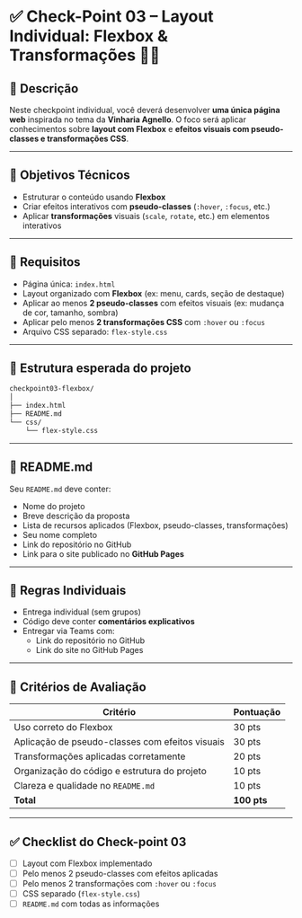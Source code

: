 # ✅ Check-Point 03 – Layout Individual: Flexbox & Transformações 🍷💡

## 🧠 Descrição

Neste checkpoint individual, você deverá desenvolver **uma única página web** inspirada no tema da **Vinharia Agnello**. O foco será aplicar conhecimentos sobre **layout com Flexbox** e **efeitos visuais com pseudo-classes e transformações CSS**.

---

## 🎯 Objetivos Técnicos

- Estruturar o conteúdo usando **Flexbox**
- Criar efeitos interativos com **pseudo-classes** (`:hover`, `:focus`, etc.)
- Aplicar **transformações** visuais (`scale`, `rotate`, etc.) em elementos interativos

---

## 📌 Requisitos

- Página única: `index.html`
- Layout organizado com **Flexbox** (ex: menu, cards, seção de destaque)
- Aplicar ao menos **2 pseudo-classes** com efeitos visuais (ex: mudança de cor, tamanho, sombra)
- Aplicar pelo menos **2 transformações CSS** com `:hover` ou `:focus`
- Arquivo CSS separado: `flex-style.css`

---

## 📁 Estrutura esperada do projeto

```bash
checkpoint03-flexbox/
│
├── index.html
├── README.md
└── css/
    └── flex-style.css
```

---

## 📄 README.md

Seu `README.md` deve conter:

- Nome do projeto
- Breve descrição da proposta
- Lista de recursos aplicados (Flexbox, pseudo-classes, transformações)
- Seu nome completo
- Link do repositório no GitHub
- Link para o site publicado no **GitHub Pages**

---

## 👤 Regras Individuais

- Entrega individual (sem grupos)
- Código deve conter **comentários explicativos**
- Entregar via Teams com:
  - Link do repositório no GitHub
  - Link do site no GitHub Pages

---

## 🧪 Critérios de Avaliação

| Critério                                      | Pontuação |
|-----------------------------------------------|-----------|
| Uso correto do Flexbox                        | 30 pts    |
| Aplicação de pseudo-classes com efeitos visuais | 30 pts    |
| Transformações aplicadas corretamente         | 20 pts    |
| Organização do código e estrutura do projeto  | 10 pts    |
| Clareza e qualidade no `README.md`            | 10 pts    |
| **Total**                                     | **100 pts** |

---

## ✅ Checklist do Check-point 03

- [ ] Layout com Flexbox implementado
- [ ] Pelo menos 2 pseudo-classes com efeitos aplicadas
- [ ] Pelo menos 2 transformações com `:hover` ou `:focus`
- [ ] CSS separado (`flex-style.css`)
- [ ] `README.md` com todas as informações